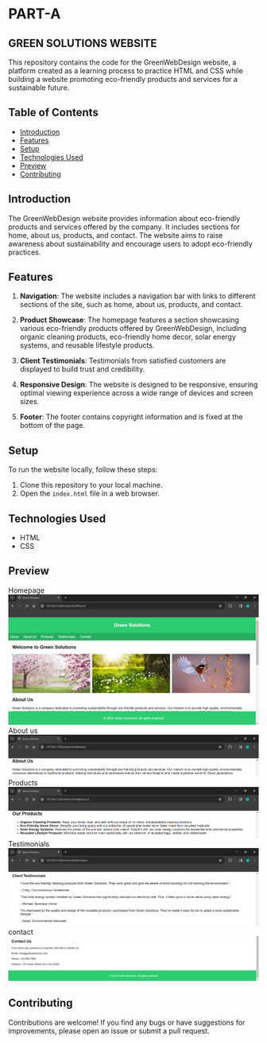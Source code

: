 # PART-A 

## GREEN SOLUTIONS WEBSITE

This repository contains the code for the GreenWebDesign website, a platform created as a learning process to practice HTML and CSS while building a website promoting eco-friendly products and services for a sustainable future.

## Table of Contents
- [Introduction](#introduction)
- [Features](#features)
- [Setup](#setup)
- [Technologies Used](#technologies-used)
- [Preview](#preview)
- [Contributing](#contributing)


## Introduction

The GreenWebDesign website provides information about eco-friendly products and services offered by the company. It includes sections for home, about us, products, and contact. The website aims to raise awareness about sustainability and encourage users to adopt eco-friendly practices.

## Features

1. **Navigation**: The website includes a navigation bar with links to different sections of the site, such as home, about us, products, and contact.

2. **Product Showcase**: The homepage features a section showcasing various eco-friendly products offered by GreenWebDesign, including organic cleaning products, eco-friendly home decor, solar energy systems, and reusable lifestyle products.

3. **Client Testimonials**: Testimonials from satisfied customers are displayed to build trust and credibility.

4. **Responsive Design**: The website is designed to be responsive, ensuring optimal viewing experience across a wide range of devices and screen sizes.

5. **Footer**: The footer contains copyright information and is fixed at the bottom of the page.

## Setup

To run the website locally, follow these steps:

1. Clone this repository to your local machine.
2. Open the `index.html` file in a web browser.

## Technologies Used

- HTML
- CSS

## Preview

Homepage 
![Homepage](https://github.com/mueezbaig/HTML-CSS-ASSIGNMENT-1/blob/main/PART%20A/Snapshots/Home_page.png)
About us
![about us](https://github.com/mueezbaig/HTML-CSS-ASSIGNMENT-1/blob/main/PART%20A/Snapshots/about_us.png)
Products
![Products](https://github.com/mueezbaig/HTML-CSS-ASSIGNMENT-1/blob/main/PART%20A/Snapshots/produts.png)
Testimonials
![Testimonials](https://github.com/mueezbaig/HTML-CSS-ASSIGNMENT-1/blob/main/PART%20A/Snapshots/reviews.png)
contact
![contact](https://github.com/mueezbaig/HTML-CSS-ASSIGNMENT-1/blob/main/PART%20A/Snapshots/contact.png)

## Contributing

Contributions are welcome! If you find any bugs or have suggestions for improvements, please open an issue or submit a pull request.
